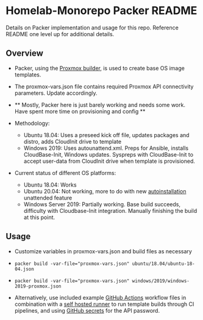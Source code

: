 # Homelab-Monorepo Packer README

Details on Packer implementation and usage for this repo. Reference README one level up for additional details.

## Overview

- Packer, using the [Proxmox builder](https://www.packer.io/docs/builders/proxmox), is used to create base OS image templates. 
- The proxmox-vars.json file contains required Proxmox API connectivity parameters. Update accordingly.
- ** Mostly, Packer here is just barely working and needs some work. Have spent more time on provisioning and config **
- Methodology:

  - Ubuntu 18.04: Uses a preseed kick off file, updates packages and distro, adds CloudInit drive to template
  - Windows 2019: Uses autounattend.xml. Preps for Ansible, installs CloudBase-Init, Windows updates. Syspreps with CloudBase-Init to accept user-data from CloudInit drive when template is provisioned. 

- Current status of different OS platforms:

  - Ubuntu 18.04: Works
  - Ubuntu 20.04: Not working, more to do with new [autoinstallation](https://ubuntu.com/server/docs/install/autoinstall) unattended feature
  - Windows Server 2019: Partially working. Base build succeeds, difficulty with Cloudbase-Init integration. Manually finishing the build at this point. 


 ## Usage

- Customize variables in proxmox-vars.json and build files as necessary
- `packer build -var-file="proxmox-vars.json" ubuntu/18.04/ubuntu-18-04.json`
- `packer build -var-file="proxmox-vars.json" windows/2019/windows-2019-proxmox.json`

- Alternatively, use included example [GitHub Actions](docs.github.com/en/actions) workflow files in combination with a [self hosted runner](https://docs.github.com/en/actions/hosting-your-own-runners/about-self-hosted-runners) to run template builds through CI pipelines, and using [GitHub secrets](docs.github.com/en/actions/reference/encrypted-secrets) for the API password. 